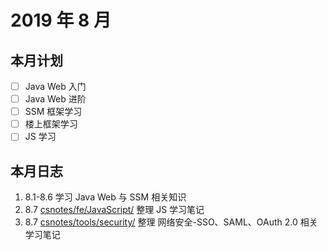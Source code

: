 # 2019 年 8 月

## 本月计划

- [ ] Java Web 入门
- [ ] Java Web 进阶
- [ ] SSM 框架学习
- [ ] 楼上框架学习
- [ ] JS 学习

## 本月日志

1. 8.1-8.6 学习 Java Web 与 SSM 相关知识
2. 8.7 [csnotes/fe/JavaScript/](/csnotes/fe/JavaScript/js1.md) 整理 JS 学习笔记
3. 8.7 [csnotes/tools/security/](/csnotes/tools/SUMMARY.md) 整理 网络安全-SSO、SAML、OAuth 2.0 相关学习笔记
